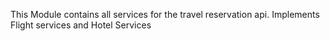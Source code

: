 This Module contains all services for the travel reservation api.
Implements Flight services and Hotel Services
